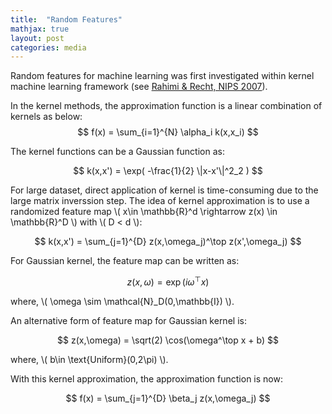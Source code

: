 ```yaml
---
title:  "Random Features"
mathjax: true
layout: post
categories: media
---
```


Random features for machine learning was first investigated within kernel machine learning framework (see [Rahimi & Recht, NIPS 2007](https://proceedings.neurips.cc/paper/2007/hash/013a006f03dbc5392effeb8f18fda755-Abstract.html/)).

In the kernel methods, the approximation function is a linear combination of kernels as below:
$$
f(x) = \sum_{i=1}^{N} \alpha_i k(x,x_i)
$$

The kernel functions can be a Gaussian function as:

$$
k(x,x') = \exp( -\frac{1}{2} \|x-x'\|^2_2 )
$$

For large dataset, direct application of kernel is time-consuming due to the large matrix inverssion step. The idea of kernel approximation is to use a randomized feature map \\( x\in \mathbb{R}^d \rightarrow z(x) \in \mathbb{R}^D \\) with \\( D < d \\):

$$
k(x,x') = \sum_{j=1}^{D} z(x,\omega_j)^\top z(x',\omega_j)
$$

For Gaussian kernel, the feature map can be written as:

$$
z(x,\omega) = \exp(i \omega^\top x)
$$

where, \\( \omega \sim \mathcal{N}_D(0,\mathbb{I}) \\).

An alternative form of feature map for Gaussian kernel is:

$$
z(x,\omega) = \sqrt(2) \cos(\omega^\top x + b)
$$

where, \\( b\in \text{Uniform}(0,2\pi) \\).

With this kernel approximation, the approximation function is now:

$$
f(x) = \sum_{j=1}^{D} \beta_j z(x,\omega_j)
$$
